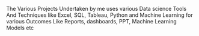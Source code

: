 The Various Projects Undertaken by me uses various Data science Tools And Techniques like Excel, SQL, Tableau, Python and Machine Learning for various Outcomes Like Reports, dashboards, PPT, Machine Learning Models etc
